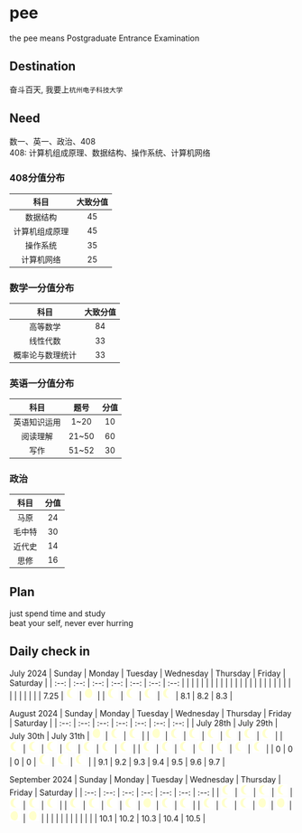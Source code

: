 # pee
the pee means Postgraduate Entrance Examination

## Destination
奋斗百天, 我要上`杭州电子科技大学`

## Need
数一、英一、政治、408<br>
408: 计算机组成原理、数据结构、操作系统、计算机网络

### 408分值分布
| 科目 | 大致分值 |
| :--: | :--: |
| 数据结构 | 45 |
| 计算机组成原理 | 45 |
| 操作系统 | 35 |
| 计算机网络 | 25 |

### 数学一分值分布
| 科目 | 大致分值 |
| :--: | :--: |
| 高等数学 | 84 |
| 线性代数 | 33 |
| 概率论与数理统计 | 33 |

### 英语一分值分布
| 科目 | 题号 | 分值 |
| :--: | :--: | :--: |
| 英语知识运用 | 1~20 | 10 |
| 阅读理解 | 21~50 | 60 |
| 写作 | 51~52 | 30 |

### 政治
| 科目 | 分值 |
| :--: | :--: |
| 马原 | 24 |
| 毛中特 | 30 |
| 近代史 | 14 |
| 思修 | 16 |

## Plan
just spend time and study<br>
beat your self, never ever hurring

## Daily check in

July 2024
| Sunday | Monday | Tuesday | Wednesday | Thursday | Friday | Saturday |
| :--: | :--: | :--: | :--: | :--: | :--: | :--: |
|  |  |  |  |  |  |  |
|  |  |  |  |  |  |  |
|  |  |  |  |  |  |  |
|  |  |  |  | 7.25 | <img width="20px" src="./screenshots/MdiMoonWaningCrescent.svg"> | <img width="20px" src="./screenshots/MdiMoonWaningGibbous.svg"> |
| <img width="20px" src="./screenshots/MdiMoonWaningCrescent.svg"> | <img width="20px" src="./screenshots/MdiMoonWaningCrescent.svg"> | <img width="20px" src="./screenshots/MdiMoonWaningCrescent.svg"> | <img width="20px" src="./screenshots/MdiMoonWaningCrescent.svg"> | 8.1 | 8.2 | 8.3 |

August 2024
| Sunday | Monday | Tuesday | Wednesday | Thursday | Friday | Saturday |
| :--: | :--: | :--: | :--: | :--: | :--: | :--: |
| July 28th | July 29th | July 30th | July 31th | <img width="20px" src="./screenshots/MdiMoonWaningGibbous.svg"> | <img width="20px" src="./screenshots/MdiMoonWaningCrescent.svg"> | <img width="20px" src="./screenshots/MdiMoonWaningCrescent.svg"> |
| <img width="20px" src="./screenshots/MdiMoonWaningGibbous.svg"> | <img width="20px" src="./screenshots/MdiMoonWaningCrescent.svg"> | <img width="20px" src="./screenshots/MdiMoonWaningCrescent.svg"> | <img width="20px" src="./screenshots/MdiMoonWaningCrescent.svg"> | <img width="20px" src="./screenshots/MdiMoonWaningCrescent.svg"> | <img width="20px" src="./screenshots/MdiMoonWaningCrescent.svg"> | <img width="20px" src="./screenshots/MdiMoonWaningCrescent.svg"> |
| <img width="20px" src="./screenshots/MdiMoonWaningCrescent.svg"> | <img width="20px" src="./screenshots/MdiMoonWaningCrescent.svg"> | <img width="20px" src="./screenshots/MdiMoonWaningCrescent.svg"> | <img width="20px" src="./screenshots/MdiMoonWaningCrescent.svg"> | <img width="20px" src="./screenshots/MdiMoonWaningCrescent.svg"> | <img width="20px" src="./screenshots/MdiMoonWaningCrescent.svg"> | <img width="20px" src="./screenshots/MdiMoonWaningCrescent.svg"> |
| <img width="20px" src="./screenshots/MdiMoonWaningCrescent.svg"> | <img width="20px" src="./screenshots/MdiMoonWaningCrescent.svg"> | <img width="20px" src="./screenshots/MdiMoonWaningCrescent.svg"> | <img width="20px" src="./screenshots/MdiMoonWaningCrescent.svg"> | <img width="20px" src="./screenshots/MdiMoonWaningCrescent.svg"> | <img width="20px" src="./screenshots/MdiMoonWaningCrescent.svg"> | <img width="20px" src="./screenshots/MdiMoonWaningCrescent.svg"> |
| 0 | 0 | 0 | 0 | <img width="20px" src="./screenshots/MdiMoonWaningCrescent.svg"> | <img width="20px" src="./screenshots/MdiMoonWaningCrescent.svg"> | <img width="20px" src="./screenshots/MdiMoonWaningCrescent.svg"> |
| 9.1 | 9.2 | 9.3 | 9.4 | 9.5 | 9.6 | 9.7 |

September 2024
| Sunday | Monday | Tuesday | Wednesday | Thursday | Friday | Saturday |
| :--: | :--: | :--: | :--: | :--: | :--: | :--: |
| <img width="20px" src="./screenshots/MdiMoonWaningCrescent.svg"> | <img width="20px" src="./screenshots/MdiMoonWaningCrescent.svg"> | <img width="20px" src="./screenshots/MdiMoonWaningCrescent.svg"> | <img width="20px" src="./screenshots/MdiMoonWaningCrescent.svg"> | <img width="20px" src="./screenshots/MdiMoonWaningCrescent.svg"> | <img width="20px" src="./screenshots/MdiMoonWaningCrescent.svg"> | <img width="20px" src="./screenshots/MdiMoonWaningCrescent.svg"> |
| <img width="20px" src="./screenshots/MdiMoonWaningCrescent.svg"> | <img width="20px" src="./screenshots/MdiMoonWaningCrescent.svg"> | <img width="20px" src="./screenshots/MdiMoonWaningCrescent.svg"> | <img width="20px" src="./screenshots/MdiMoonWaningCrescent.svg"> | <img width="20px" src="./screenshots/MdiMoonWaningGibbous.svg"> | <img width="20px" src="./screenshots/MdiMoonWaningCrescent.svg"> | <img width="20px" src="./screenshots/MdiMoonWaningCrescent.svg"> |
| <img width="20px" src="./screenshots/MdiMoonWaningCrescent.svg"> | <img width="20px" src="./screenshots/MdiMoonWaningCrescent.svg"> | <img width="20px" src="./screenshots/MdiMoonWaningCrescent.svg"> | <img width="20px" src="./screenshots/MdiMoonWaningGibbous.svg"> | <img width="20px" src="./screenshots/MdiMoonWaningGibbous.svg"> | <img width="20px" src="./screenshots/MdiMoonWaningGibbous.svg"> | <img width="20px" src="./screenshots/MdiMoonWaningGibbous.svg"> |
|  |  |  |  |  |  |  |
|  |  | 10.1 | 10.2 | 10.3 | 10.4 | 10.5 |
